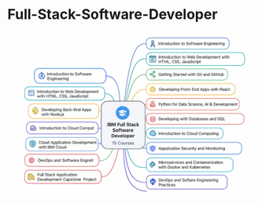# Full-Stack-Software-Developer
![Full-Stack-Software-Developer Roadmap](file_00000000087461f4a3d330ce8fdb103f.png) 

